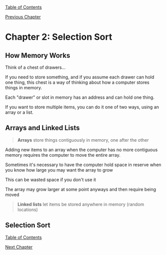 [Table of Contents](_toc.md)

[Previous Chapter](ch1.md)

# Chapter 2: Selection Sort #

## How Memory Works
Think of a chest of drawers...

If you need to store something, and if you assume each drawer can hold one
thing, this chest is a way of thinking about how a computer stores things in
memory.

Each "drawer" or slot in memory has an address and can hold one thing.

If you want to store multiple
items, you can do it one of two ways, using an array or a list.

## Arrays and Linked Lists
> **Arrays** store things contiguously in memory, one after the other

Adding new items to an array when the computer has no more contiguous memory
requires the computer to move the entire array.

Sometimes it's necessary to have the computer hold space in reserve when you know how large you may want the array to grow

This can be wasted space if you don't use it

The array may grow larger at some point anyways and then require
being moved

> **Linked lists** let items be stored anywhere in memory (random locations)

## Selection Sort

[Table of Contents](_toc.md)

[Next Chapter](ch3.md)
